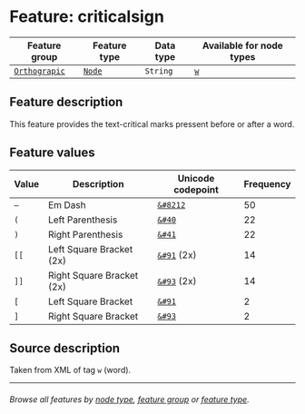 # Feature: criticalsign

Feature group | Feature type | Data type | Available for node types
---  | --- | --- | --- 
[`Orthograpic`](featuresbygroup.md#orthograpic-features) | [`Node`](featuresbyfeaturetype.md#node-features) | `String` | [`w`](featuresbynodetype.md#word-nodes)

## Feature description 

This feature provides the text-critical marks pressent before or after a word.
## Feature values 

Value | Description | Unicode codepoint | Frequency
--- |  --- | --- | ---
`—` | Em Dash | [`&#8212`](https://www.codetable.net/decimal/8212) | 50
`(` |	Left Parenthesis | [`&#40`](https://www.codetable.net/decimal/40)| 22
`)` |	Right Parenthesis | [`&#41`](https://www.codetable.net/decimal/41)| 22
`[[` | Left Square Bracket (2x) | [`&#91`](https://www.codetable.net/decimal/91) (2x) | 14
`]]` | Right Square Bracket (2x) | [`&#93`](https://www.codetable.net/decimal/91) (2x) | 14
`[` |	Left Square Bracket | [`&#91`](https://www.codetable.net/decimal/91) | 2
`]` |	Right Square Bracket | [`&#93`](https://www.codetable.net/decimal/93) | 2

## Source description

Taken from XML of tag `w` (word).

---
###### *Browse all features by [node type](featuresbynodetype.md#readme), [feature group](featuresbygroup.md#readme) or [feature type](featuresbyfeaturetype.md#readme).*
